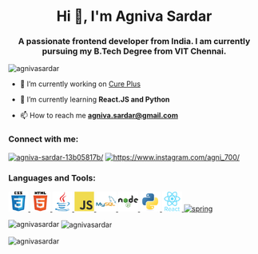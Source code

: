 <h1 align="center">Hi 👋, I'm Agniva Sardar</h1>
<h3 align="center">A passionate frontend developer from India. I am currently pursuing my B.Tech Degree from VIT Chennai.</h3>

<p align="left"> <img src="https://komarev.com/ghpvc/?username=agnivasardar&label=Profile%20views&color=0e75b6&style=flat" alt="agnivasardar" /> </p>

- 🔭 I’m currently working on [Cure Plus](https://github.com/AgnivaSardar/Cure-Plus)

- 🌱 I’m currently learning **React.JS and Python**

- 📫 How to reach me **agniva.sardar@gmail.com**

<h3 align="left">Connect with me:</h3>
<p align="left">
<a href="https://linkedin.com/in/agniva-sardar-13b05817b/" target="blank"><img align="center" src="https://raw.githubusercontent.com/rahuldkjain/github-profile-readme-generator/master/src/images/icons/Social/linked-in-alt.svg" alt="agniva-sardar-13b05817b/" height="30" width="40" /></a>
<a href="https://instagram.com/agni_700/" target="blank"><img align="center" src="https://raw.githubusercontent.com/rahuldkjain/github-profile-readme-generator/master/src/images/icons/Social/instagram.svg" alt="https://www.instagram.com/agni_700/" height="30" width="40" /></a>
</p>

<h3 align="left">Languages and Tools:</h3>
<p align="left"> <a href="https://www.w3schools.com/css/" target="_blank" rel="noreferrer"> <img src="https://raw.githubusercontent.com/devicons/devicon/master/icons/css3/css3-original-wordmark.svg" alt="css3" width="40" height="40"/> </a> <a href="https://www.w3.org/html/" target="_blank" rel="noreferrer"> <img src="https://raw.githubusercontent.com/devicons/devicon/master/icons/html5/html5-original-wordmark.svg" alt="html5" width="40" height="40"/> </a> <a href="https://www.java.com" target="_blank" rel="noreferrer"> <img src="https://raw.githubusercontent.com/devicons/devicon/master/icons/java/java-original.svg" alt="java" width="40" height="40"/> </a> <a href="https://developer.mozilla.org/en-US/docs/Web/JavaScript" target="_blank" rel="noreferrer"> <img src="https://raw.githubusercontent.com/devicons/devicon/master/icons/javascript/javascript-original.svg" alt="javascript" width="40" height="40"/> </a> <a href="https://www.mysql.com/" target="_blank" rel="noreferrer"> <img src="https://raw.githubusercontent.com/devicons/devicon/master/icons/mysql/mysql-original-wordmark.svg" alt="mysql" width="40" height="40"/> </a> <a href="https://nodejs.org" target="_blank" rel="noreferrer"> <img src="https://raw.githubusercontent.com/devicons/devicon/master/icons/nodejs/nodejs-original-wordmark.svg" alt="nodejs" width="40" height="40"/> </a> <a href="https://www.python.org" target="_blank" rel="noreferrer"> <img src="https://raw.githubusercontent.com/devicons/devicon/master/icons/python/python-original.svg" alt="python" width="40" height="40"/> </a> <a href="https://reactjs.org/" target="_blank" rel="noreferrer"> <img src="https://raw.githubusercontent.com/devicons/devicon/master/icons/react/react-original-wordmark.svg" alt="react" width="40" height="40"/> </a> <a href="https://spring.io/" target="_blank" rel="noreferrer"> <img src="https://www.vectorlogo.zone/logos/springio/springio-icon.svg" alt="spring" width="40" height="40"/> </a> </p>

<p><img align="left" src="https://github-readme-stats.vercel.app/api/top-langs?username=agnivasardar&show_icons=true&locale=en&layout=compact" alt="agnivasardar" /></p>

<p>&nbsp;<img align="center" src="https://github-readme-stats.vercel.app/api?username=agnivasardar&show_icons=true&locale=en" alt="agnivasardar" /></p>

<p><img align="center" src="https://github-readme-streak-stats.herokuapp.com/?user=agnivasardar&" alt="agnivasardar" /></p>
